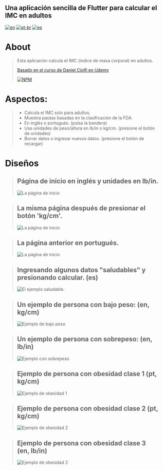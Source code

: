 ## **Una aplicación sencilla de Flutter para calcular el IMC en adultos**
[![en](https://img.shields.io/badge/lang-en-red.svg)](./README.md)
[![pt-br](https://img.shields.io/badge/lang-pt--br-green.svg)](./README.pt-br.md)
[![es](https://img.shields.io/badge/lang-es-yellow.svg)](./README.es.md)

# About
>Esta aplicación calcula el IMC (índice de masa corporal) en adultos.
>
> [Basado en el curso de Daniel Ciolfi en Udemy](https://www.udemy.com/share/101Wim3@bL2WBnXJOyqEFUkkRTTFBdyhqzpZ32Q6N7CTpyPFdVlf_9YG0WhJUuuvZelTMLrW/)
>
> [![NPM](https://img.shields.io/npm/l/react)](./license) 

# Aspectos:
> - Calcula el IMC solo para adultos.
> - Muestra pautas basadas en la clasificación de la FDA.
> - En inglés o portugués. (pulsa la bandera)
> - Use unidades de peso/altura en lb/in o kg/cm. (presione el botón de unidades)
> - Borrar datos o ingresar nuevos datos. (presione el botón de recargar)

# Diseños
>
> ## Página de inicio en inglés y unidades en lb/in.
> ![La página de inicio](readme/images\start_en_lbin.gif "La página de inicio en blanco para usuarios de inglés en unidades lb/in")

> ## La misma página después de presionar el botón 'kg/cm'.
> ![La página de inicio](readme/images\start_en_kgcm.gif "La página de inicio en blanco para el usuario inglés en unidades de kg/cm")

> ## La página anterior en portugués.
> ![La página de inicio](readme/images/start_pt_kgcm.gif "La página de inicio en blanco para el usuario portugués en unidades de kg/cm")

> ## Ingresando algunos datos "saludables" y presionando calcular. (es)
> ![El ejemplo saludable](readme/images/healthy_en_lbin.gif "Después de insertar algunos datos saludables y presionar el botón Calcular").

> ## Un ejemplo de persona con bajo peso: (en, kg/cm)
> ![Ejemplo de bajo peso](readme/images/underweight_en_kgcm.gif "Un ejemplo de persona con bajo peso")

> ## Un ejemplo de persona con sobrepeso: (en, lb/in)
> ![Ejemplo con sobrepeso](readme/images/overwigt_en_lbin.gif "Un ejemplo de una persona con sobrepeso")

> ## Ejemplo de persona con obesidad clase 1 (pt, kg/cm)
> ![Ejemplo de obesidad 1](readme/images/obesity_1_en_kgcm.gif "Un ejemplo de persona con obesidad clase 1")

> ## Ejemplo de persona con obesidad clase 2 (pt, kg/cm)
> ![Ejemplo de obesidad 2](readme/images/obesity_2_en_kgcm.gif "Un ejemplo de persona con obesidad clase 2")

> ## Ejemplo de persona con obesidad clase 3 (en, lb/in)
> ![Ejemplo de obesidad 2](readme/images/obesity_3_en_lbin.gif "Un ejemplo de persona con obesidad clase 3")